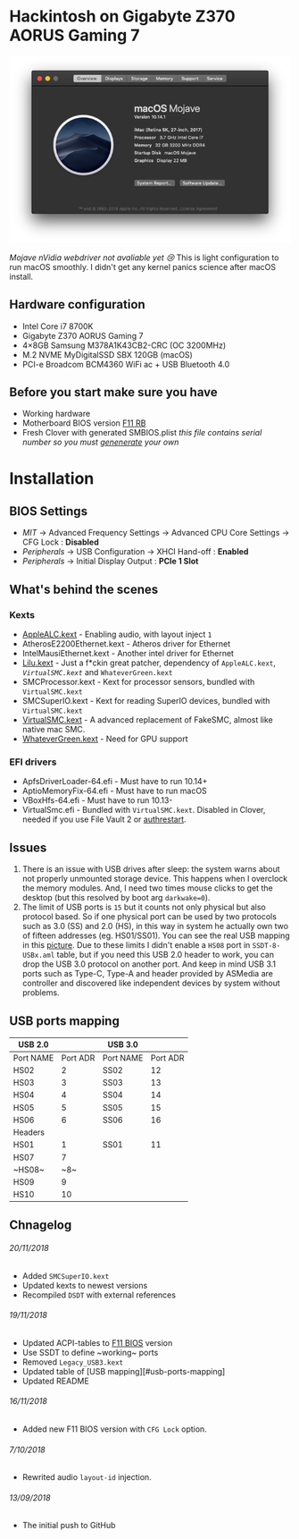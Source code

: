 # Hackintosh on Gigabyte Z370 AORUS Gaming 7

<p align="center">
  <img src="./misc/system.png" alt="System specs">
</p>

*Mojave nVidia webdriver not avaliable yet :cry:*
This is light configuration to run macOS smoothly. I didn't get any kernel panics science after macOS install.

## Hardware configuration

* Intel Core i7 8700K
* Gigabyte Z370 AORUS Gaming 7
* 4×8GB Samsung M378A1K43CB2-CRC (OC 3200MHz)
* M.2 NVME MyDigitalSSD SBX 120GB (macOS)
* PCI-e Broadcom BCM4360 WiFi ac + USB Bluetooth 4.0

## Before you start make sure you have

* Working hardware 
* Motherboard BIOS version [F11 RB][103]
* Fresh Clover with generated SMBIOS.plist *this file contains serial number so you must [genenerate][1] your own*

 
# Installation

## BIOS Settings
* *MIT* → Advanced Frequency Settings → Advanced CPU Core Settings → CFG Lock : **Disabled**
* *Peripherals* → USB Configuration → XHCI Hand-off : **Enabled**
* *Peripherals* → Initial Display Output : **PCIe 1 Slot**

## What's behind the scenes

### Kexts

* [AppleALC.kext][2] - Enabling audio, with layout inject `1`
* AtherosE2200Ethernet.kext - Atheros driver for Ethernet
* IntelMausiEthernet.kext - Another intel driver for Ethernet
* [Lilu.kext][3] - Just a f\*ckin great patcher, dependency of `AppleALC.kext`, *`VirtualSMC.kext`* and `WhateverGreen.kext`
* SMCProcessor.kext - Kext for processor sensors, bundled with `VirtualSMC.kext`
* SMCSuperIO.kext - Kext for reading SuperIO devices, bundled with `VirtualSMC.kext`
* [VirtualSMC.kext][4] - A advanced replacement of FakeSMC, almost like native mac SMC.
* [WhateverGreen.kext][5] - Need for GPU support

### EFI drivers

* ApfsDriverLoader-64.efi - Must have to run 10.14+
* AptioMemoryFix-64.efi - Must have to run macOS
* VBoxHfs-64.efi - Must have to run 10.13-
* VirtualSmc.efi - Bundled with `VirtualSMC.kext`. Disabled in Clover, needed if you use File Vault 2 or [authrestart][6].

## Issues

1. There is an issue with USB drives after sleep: the system warns about not properly unmounted storage device. This happens when I overclock the memory modules. And, I need two times mouse clicks to get the desktop (but this resolved by boot arg `darkwake=0`).
2. The limit of USB ports is `15` but it counts not only physical but also protocol based. So if one physical port can be used by two protocols such as 3.0 (SS) and 2.0 (HS), in this way in system he actually own two of fifteen addresses (eg. HS01/SS01). You can see the real USB mapping in this [picture][102]. Due to these limits I didn't enable a `HS08` port in `SSDT-8-USBx.aml` table, but if you need this USB 2.0 header to work, you can drop the USB 3.0 protocol on another port. And keep in mind USB 3.1 ports such as Type-C, Type-A and header provided by ASMedia are controller and discovered like independent devices by system without problems.

## USB ports mapping

| USB 2.0   |          | USB 3.0   |          |
|-----------|----------|-----------|----------|
| Port NAME | Port ADR | Port NAME | Port ADR |
| HS02      | 2        | SS02      | 12       |
| HS03      | 3        | SS03      | 13       |
| HS04      | 4        | SS04      | 14       |
| HS05      | 5        | SS05      | 15       |
| HS06      | 6        | SS06      | 16       |
| Headers   |          |           |          |
| HS01      | 1        | SS01      | 11       |
| HS07      | 7        |           |          |
| ~HS08~    | ~8~      |           |          |
| HS09      | 9        |           |          |
| HS10      | 10       |           |          |

## Chnagelog
###### 20/11/2018
* Added `SMCSuperIO.kext`
* Updated kexts to newest versions
* Recompiled `DSDT` with external references
###### 19/11/2018
* Updated ACPI-tables to [F11 BIOS][103] version
* Use SSDT to define ~working~ ports
* Removed `Legacy_USB3.kext`
* Updated table of [USB mapping][#usb-ports-mapping]
* Updated README
###### 16/11/2018
* Added new F11 BIOS version with `CFG Lock` option.
###### 7/10/2018
* Rewrited audio `layout-id` injection.
###### 13/09/2018
* The initial push to GitHub

[1]: http://cloudclovereditor.altervista.org/cce/editor.php#smbios
[2]: https://github.com/acidanthera/AppleALC
[3]: https://github.com/acidanthera/Lilu
[4]: https://github.com/acidanthera/VirtualSMC
[5]: https://github.com/acidanthera/WhateverGreen
[6]: https://lifehacker.com/bypass-a-filevault-password-at-startup-by-rebooting-fro-1686770324

[101]: ./misc/system.png
[102]: ./misc/physical-usb-ports.png
[103]: ./misc/Z370AORUSGaming7_CFG-Lock.F11

